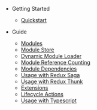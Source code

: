 -   Getting Started

    -   [Quickstart](GettingStarted.md)

-   Guide
    -   [Modules](reference/Modules.md)
    -   [Module Store](reference/ModuleStore.md)
    -   [Dynamic Module Loader](reference/DynamicModuleLoader.md)
    -   [Module Reference Counting](reference/ModuleCounting.md)
    -   [Module Dependencies](reference/Dependencies.md)
    -   [Usage with Redux Saga](reference/ReduxSaga.md)
    -   [Usage with Redux Thunk](reference/ReduxThunk.md)
    -   [Extensions](reference/Extensions.md)
    -   [Lifecycle Actions](reference/LifecycleActions.md)
    -   [Usage with Typescript](reference/Typescript.md)

